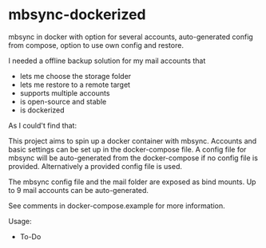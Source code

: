 # mbsync-dockerized
mbsync in docker with option for several accounts, auto-generated config  from compose, option to use own config and restore.

I needed a offline backup solution for my mail accounts that
- lets me choose the storage folder
- lets me restore to a remote target
- supports multiple accounts
- is open-source and stable
- is dockerized

As I could't find that:

This project aims to spin up a docker container with mbsync. Accounts and basic settings can be set up in the docker-compose file. A config file for mbsync will be auto-generated from the docker-compose if no config file is provided. Alternatively a provided config file is used. 

The mbsync config file and the mail folder are exposed as bind mounts. Up to 9 mail accounts can be auto-generated. 

See comments in docker-compose.example for more information.

Usage: 
- To-Do
